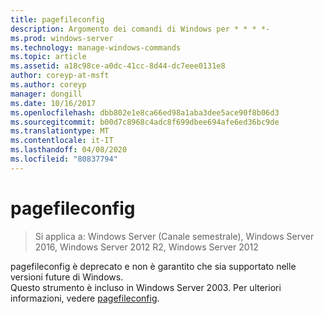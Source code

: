 ```yaml
---
title: pagefileconfig
description: Argomento dei comandi di Windows per * * * *-
ms.prod: windows-server
ms.technology: manage-windows-commands
ms.topic: article
ms.assetid: a18c98ce-a0dc-41cc-8d44-dc7eee0131e8
author: coreyp-at-msft
ms.author: coreyp
manager: dongill
ms.date: 10/16/2017
ms.openlocfilehash: dbb802e1e8ca66ed98a1aba3dee5ace90f8b06d3
ms.sourcegitcommit: b00d7c8968c4adc8f699dbee694afe6ed36bc9de
ms.translationtype: MT
ms.contentlocale: it-IT
ms.lasthandoff: 04/08/2020
ms.locfileid: "80837794"
---
```

# <a name="pagefileconfig"></a>pagefileconfig

>Si applica a: Windows Server (Canale semestrale), Windows Server 2016, Windows Server 2012 R2, Windows Server 2012

pagefileconfig è deprecato e non è garantito che sia supportato nelle versioni future di Windows.  
Questo strumento è incluso in Windows Server 2003. Per ulteriori informazioni, vedere [pagefileconfig](https://technet.microsoft.com/library/cc772827.aspx).  
